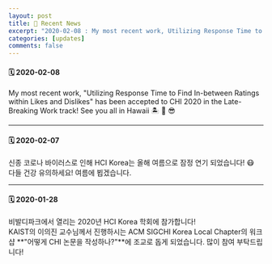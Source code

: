 ```yaml
---
layout: post
title: 📌 Recent News
excerpt: "2020-02-08 : My most recent work, Utilizing Response Time to Find In-between Ratings within Likes and Dislikes, has been accepted to CHI 2020 in the Late-Breaking Work track! See you all in Hawaii 🏝 🌺 😎"
categories: [updates]
comments: false
---
```


#### 🗓 2020-02-08

My most recent work, "Utilizing Response Time to Find In-between Ratings within Likes and Dislikes" has been accepted to CHI 2020 in the Late-Breaking Work track! See you all in Hawaii 🏝 🌺 😎

---

#### 🗓 2020-02-07

신종 코로나 바이러스로 인해 HCI Korea는 올해 여름으로 잠정 연기 되었습니다! 😷  
다들 건강 유의하세요! 여름에 뵙겠습니다.

---

#### 🗓 2020-01-28

비발디파크에서 열리는 2020년 HCI Korea 학회에 참가합니다!  
KAIST의 이의진 교수님께서 진행하시는 ACM SIGCHI Korea Local Chapter의 워크샵 **"어떻게 CHI 논문을 작성하나?"**에 조교로 돕게 되었습니다. 많이 참여 부탁드립니다!

